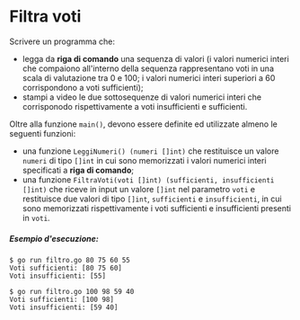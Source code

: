 # Filtra voti

Scrivere un programma che:
 * legga da **riga di comando** una sequenza di valori (i valori numerici interi che compaiono all'interno della sequenza rappresentano voti in una scala di valutazione tra 0 e 100; i valori numerici interi superiori a 60 corrispondono a voti sufficienti); 
 * stampi a video le due sottosequenze di valori numerici interi che corrisponodo rispettivamente a voti insufficienti e sufficienti.
 
Oltre alla funzione `main()`, devono essere definite ed utilizzate almeno le seguenti funzioni:
* una funzione `LeggiNumeri() (numeri []int)` che restituisce un valore `numeri` di tipo `[]int` in cui sono memorizzati i valori numerici interi specificati a **riga di comando**;
* una funzione `FiltraVoti(voti []int) (sufficienti, insufficienti []int)` che riceve in input un valore `[]int` nel parametro `voti` e restituisce due valori di tipo `[]int`, `sufficienti` e `insufficienti`, in cui sono memorizzati rispettivamente i voti sufficienti e insufficienti presenti in `voti`. 
 
##### Esempio d'esecuzione:

```text
$ go run filtro.go 80 75 60 55 
Voti sufficienti: [80 75 60]
Voti insufficienti: [55]

$ go run filtro.go 100 98 59 40
Voti sufficienti: [100 98]
Voti insufficienti: [59 40]
```